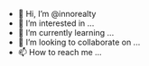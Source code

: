 - 👋 Hi, I’m @innorealty
- 👀 I’m interested in ...
- 🌱 I’m currently learning ...
- 💞️ I’m looking to collaborate on ...
- 📫 How to reach me ...

<!---
innorealty/innorealty is a ✨ special ✨ repository because its `README.md` (this file) appears on your GitHub profile.
You can click the Preview link to take a look at your changes.
--->
